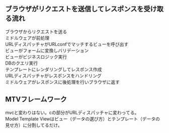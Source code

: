 

## ブラウザがリクエストを送信してレスポンスを受け取る流れ

ブラウザからリクエストを送る    
ミドルウェアが前処理    
URLディスパッチャがURLconfでマッチするビューを呼び出す    
ビューがフォームに変換しバリデーション    
ビューがビジネスロジック実行    
DBのクエリ実行    
テンプレートにレンダリングしてレスポンス作成    
URLディスパッチャがレスポンスをハンドリング    
ミドルウェアがレスポンスに後処理を行いブラウザに返す    


## MTVフレームワーク

mvcと変わりはない。cの部分がURLディスパッチャに変わってる。    
Model Template Viewはビュー（データの選び方）とテンプレート（データの見せ方）に分割してるだけ。    

